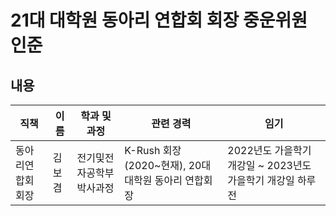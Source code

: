 21대 대학원 동아리 연합회 회장 중운위원 인준 
===

## 내용 
| 직책 | 이름 | 학과 및 과정 | 관련 경력 | 임기 |
|---|---|---|---|---|
| 동아리연합회 회장 | 김보겸 | 전기및전자공학부 박사과정 | K-Rush 회장 (2020~현재), 20대 대학원 동아리 연합회장 | 2022년도 가을학기 개강일 ~ 2023년도 가을학기 개강일 하루 전 |

